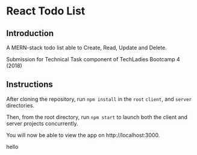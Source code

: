 # React Todo List

## Introduction
A MERN-stack todo list able to Create, Read, Update and Delete.

Submission for Technical Task component of TechLadies Bootcamp 4 (2018)

## Instructions
After cloning the repository, run `npm install` in the
`root` `client`, and `server` directories.

Then, from the root directory, run `npm start` to launch both the client and server projects concurrently.

You will now be able to view the app on http://localhost:3000.

hello
